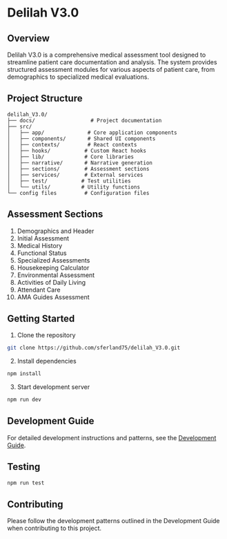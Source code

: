 # Delilah V3.0

## Overview
Delilah V3.0 is a comprehensive medical assessment tool designed to streamline patient care documentation and analysis. The system provides structured assessment modules for various aspects of patient care, from demographics to specialized medical evaluations.

## Project Structure
```
delilah_V3.0/
├── docs/                  # Project documentation
├── src/
│   ├── app/              # Core application components
│   ├── components/       # Shared UI components
│   ├── contexts/         # React contexts
│   ├── hooks/           # Custom React hooks
│   ├── lib/             # Core libraries
│   ├── narrative/       # Narrative generation
│   ├── sections/        # Assessment sections
│   ├── services/        # External services
│   ├── test/           # Test utilities
│   └── utils/          # Utility functions
└── config files         # Configuration files
```

## Assessment Sections
1. Demographics and Header
2. Initial Assessment
3. Medical History
4. Functional Status
5. Specialized Assessments
6. Housekeeping Calculator
7. Environmental Assessment
8. Activities of Daily Living
9. Attendant Care
10. AMA Guides Assessment

## Getting Started
1. Clone the repository
```bash
git clone https://github.com/sferland75/delilah_V3.0.git
```

2. Install dependencies
```bash
npm install
```

3. Start development server
```bash
npm run dev
```

## Development Guide
For detailed development instructions and patterns, see the [Development Guide](docs/DEVELOPMENT_GUIDE.md).

## Testing
```bash
npm run test
```

## Contributing
Please follow the development patterns outlined in the Development Guide when contributing to this project.